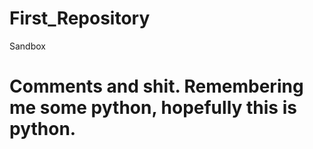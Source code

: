 # First_Repository
Sandbox
# Comments and shit. Remembering me some python, hopefully this is python.
